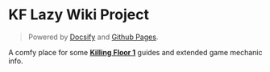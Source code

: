 # KF Lazy Wiki Project

> Powered by [Docsify](https://github.com/docsifyjs/docsify/) and [Github Pages](https://pages.github.com/).

A comfy place for some [**Killing Floor 1**](https://store.steampowered.com/app/1250/Killing_Floor/) guides and extended game mechanic info.
